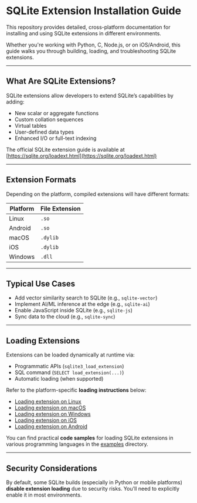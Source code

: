 # SQLite Extension Installation Guide

This repository provides detailed, cross-platform documentation for installing and using SQLite extensions in different environments.

Whether you're working with Python, C, Node.js, or on iOS/Android, this guide walks you through building, loading, and troubleshooting SQLite extensions.

---

## What Are SQLite Extensions?

SQLite extensions allow developers to extend SQLite’s capabilities by adding:

- New scalar or aggregate functions
- Custom collation sequences
- Virtual tables
- User-defined data types
- Enhanced I/O or full-text indexing

The official SQLite extension guide is available at [https://sqlite.org/loadext.html](https://sqlite.org/loadext.html)

---

## Extension Formats

Depending on the platform, compiled extensions will have different formats:

| Platform | File Extension |
|----------|----------------|
| Linux    | `.so`          |
| Android  | `.so`          |
| macOS    | `.dylib`       |
| iOS      | `.dylib`       |
| Windows  | `.dll`         |

---

## Typical Use Cases

- Add vector similarity search to SQLite (e.g., `sqlite-vector`)
- Implement AI/ML inference at the edge (e.g., `sqlite-ai`)
- Enable JavaScript inside SQLite (e.g., `sqlite-js`)
- Sync data to the cloud (e.g., `sqlite-sync`)

---

## Loading Extensions

Extensions can be loaded dynamically at runtime via:

- Programmatic APIs (`sqlite3_load_extension`)
- SQL command (`SELECT load_extension(...)`)
- Automatic loading (when supported)

Refer to the platform-specific **loading instructions** below:

- [Loading extension on Linux](platforms/linux.md)
- [Loading extension on macOS](platforms/macos.md)
- [Loading extension on Windows](platforms/windows.md)
- [Loading extension on iOS](platforms/ios.md)
- [Loading extension on Android](platforms/android.md)

You can find practical **code samples** for loading SQLite extensions in various programming languages in the [examples](examples) directory.

---

## Security Considerations

By default, some SQLite builds (especially in Python or mobile platforms) **disable extension loading** due to security risks. You'll need to explicitly enable it in most environments.
